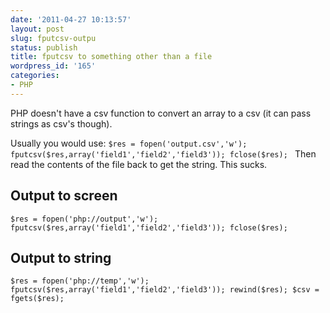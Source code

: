 ```yaml
---
date: '2011-04-27 10:13:57'
layout: post
slug: fputcsv-outpu
status: publish
title: fputcsv to something other than a file
wordpress_id: '165'
categories:
- PHP
---
```


PHP doesn't have a csv function to convert an array to a csv (it can pass strings as csv's though).

Usually you would use:
`$res = fopen('output.csv','w');
fputcsv($res,array('field1','field2','field3'));
fclose($res);
`
Then read the contents of the file back to get the string. This sucks.



## Output to screen


`$res = fopen('php://output','w');
fputcsv($res,array('field1','field2','field3'));
fclose($res);
`



## Output to string


`$res = fopen('php://temp','w');
fputcsv($res,array('field1','field2','field3'));
rewind($res);
$csv = fgets($res);
`
